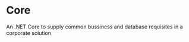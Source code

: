 Core
====

An .NET Core to supply common bussiness and database requisites in a corporate solution 
